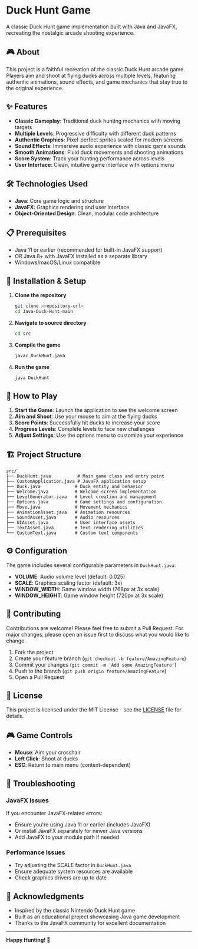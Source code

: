 # Duck Hunt Game

A classic Duck Hunt game implementation built with Java and JavaFX, recreating the nostalgic arcade shooting experience.

## 🎮 About

This project is a faithful recreation of the classic Duck Hunt arcade game. Players aim and shoot at flying ducks across multiple levels, featuring authentic animations, sound effects, and game mechanics that stay true to the original experience.

## ✨ Features

- **Classic Gameplay**: Traditional duck hunting mechanics with moving targets
- **Multiple Levels**: Progressive difficulty with different duck patterns
- **Authentic Graphics**: Pixel-perfect sprites scaled for modern screens
- **Sound Effects**: Immersive audio experience with classic game sounds
- **Smooth Animations**: Fluid duck movements and shooting animations
- **Score System**: Track your hunting performance across levels
- **User Interface**: Clean, intuitive game interface with options menu

## 🛠️ Technologies Used

- **Java**: Core game logic and structure
- **JavaFX**: Graphics rendering and user interface
- **Object-Oriented Design**: Clean, modular code architecture

## 📋 Prerequisites

- Java 11 or earlier (recommended for built-in JavaFX support)
- OR Java 8+ with JavaFX installed as a separate library
- Windows/macOS/Linux compatible

## 🚀 Installation & Setup

1. **Clone the repository**
   ```bash
   git clone <repository-url>
   cd Java-Duck-Hunt-main
   ```

2. **Navigate to source directory**
   ```bash
   cd src
   ```

3. **Compile the game**
   ```bash
   javac DuckHunt.java
   ```

4. **Run the game**
   ```bash
   java DuckHunt
   ```

## 🎯 How to Play

1. **Start the Game**: Launch the application to see the welcome screen
2. **Aim and Shoot**: Use your mouse to aim at the flying ducks
3. **Score Points**: Successfully hit ducks to increase your score
4. **Progress Levels**: Complete levels to face new challenges
5. **Adjust Settings**: Use the options menu to customize your experience

## 🏗️ Project Structure

```
src/
├── DuckHunt.java          # Main game class and entry point
├── CustomApplication.java # JavaFX application setup
├── Duck.java             # Duck entity and behavior
├── Welcome.java          # Welcome screen implementation
├── LevelGenerator.java   # Level creation and management
├── Options.java          # Game settings and configuration
├── Move.java             # Movement mechanics
├── AnimationAsset.java   # Animation resources
├── SoundAsset.java       # Audio resources
├── UIAsset.java          # User interface assets
├── TextAsset.java        # Text rendering utilities
└── CustomText.java       # Custom text components
```

## ⚙️ Configuration

The game includes several configurable parameters in `DuckHunt.java`:

- **VOLUME**: Audio volume level (default: 0.025)
- **SCALE**: Graphics scaling factor (default: 3x)
- **WINDOW_WIDTH**: Game window width (768px at 3x scale)
- **WINDOW_HEIGHT**: Game window height (720px at 3x scale)

## 🤝 Contributing

Contributions are welcome! Please feel free to submit a Pull Request. For major changes, please open an issue first to discuss what you would like to change.

1. Fork the project
2. Create your feature branch (`git checkout -b feature/AmazingFeature`)
3. Commit your changes (`git commit -m 'Add some AmazingFeature'`)
4. Push to the branch (`git push origin feature/AmazingFeature`)
5. Open a Pull Request

## 📄 License

This project is licensed under the MIT License - see the [LICENSE](LICENSE) file for details.

## 🎮 Game Controls

- **Mouse**: Aim your crosshair
- **Left Click**: Shoot at ducks
- **ESC**: Return to main menu (context-dependent)

## 🔧 Troubleshooting

### JavaFX Issues
If you encounter JavaFX-related errors:
- Ensure you're using Java 11 or earlier (includes JavaFX)
- Or install JavaFX separately for newer Java versions
- Add JavaFX to your module path if needed

### Performance Issues
- Try adjusting the SCALE factor in `DuckHunt.java`
- Ensure adequate system resources are available
- Check graphics drivers are up to date

## 🌟 Acknowledgments

- Inspired by the classic Nintendo Duck Hunt game
- Built as an educational project showcasing Java game development
- Thanks to the JavaFX community for excellent documentation

---

**Happy Hunting! 🦆**
